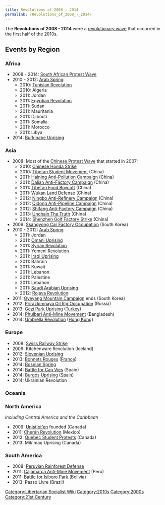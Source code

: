 ```yaml
---
title: Revolutions of 2008 - 2014
permalink: /Revolutions_of_2008_-_2014/
---
```


The **Revolutions of 2008 - 2014** were a [revolutionary
wave](Revolutionary_Wave.md "wikilink") that occurred in the first half of
the 2010s.

## Events by Region

### Africa

- 2008 - 2014: [South African Protest
  Wave](South_Africa_Protest_Wave_(2007_-_2014).md "wikilink")
- 2010 - 2012: [Arab Spring](Arab_Spring.md "wikilink")
  - 2010: [Tunisian Revolution](Tunisian_Revolution.md "wikilink")
  - 2010: Algeria
  - 2011: Jordan
  - 2011: [Egyptian Revolution](Egyptian_Revolution_(2011).md "wikilink")
  - 2011: Sudan
  - 2011: Mauritania
  - 2011: Djibouti
  - 2011: Somalia
  - 2011: Morocco
  - 2011: Libya
- 2014: [Burkinabe Uprising](Burkinabe_Uprising_(2014).md "wikilink")

### Asia

- 2008: Most of the [Chinese Protest
  Wave](Chinese_Protest_Wave_(2007_-_2014).md "wikilink") that started in
  2007:
  - 2010: [Chinese Honda Strike](Chinese_Honda_Strike_(2010).md "wikilink")
  - 2010: [Tibetan Student
    Movement](Tibetan_Student_Movement_(2010).md "wikilink") (China)
  - 2011: [Haining Anti-Pollution
    Campaign](Haining_Anti-Pollution_Campaign_(2011).md "wikilink") (China)
  - 2011: [Dalian Anti-Factory
    Campaign](Dalian_Anti-Factory_Campaign_(2011).md "wikilink") (China)
  - 2011: [Tibetan Food Boycott](Tibetan_Food_Boycott_(2011).md "wikilink")
    (China)
  - 2011: [Wukan Land Defense](Wukan_Land_Defense_(2011).md "wikilink")
    (China)
  - 2012: [Ningbo Anti-Refinery
    Campaign](Ningbo_Anti-Refinery_Campaign_(2012).md "wikilink") (China)
  - 2012: [Qidong Anti-Pipeline
    Campaign](Qidong_Pipeline_Campaign_(2012).md "wikilink") (China)
  - 2012: [Shifang Anti-Factory
    Campaign](Shifang_Anti-Factory_Campaign_(2012).md "wikilink") (China)
  - 2013: [Unchain The Truth](Unchain_The_Truth_(China).md "wikilink")
    (China)
  - 2014: [Shenzhen Golf Factory
    Strike](Shenzhen_Golf_Factory_Strike_(2014).md "wikilink") (China)
- 2009: [Ssangyong Car Factory
  Occupation](Ssangyong_Car_Factory_Occupation_(2009).md "wikilink") (South
  Korea)
- 2010 - 2012: [Arab Spring](Arab_Spring.md "wikilink")
  - 2011: Jordan
  - 2011: [Omani Uprising](Omani_Uprising_(2011).md "wikilink")
  - 2011: [Syrian Revolution](Syrian_Revolution_(2011).md "wikilink")
  - 2011: Yemeni Revolution
  - 2011: [Iraqi Uprising](Iraqi_Uprising_(2011).md "wikilink")
  - 2011: Bahrain
  - 2011: Kuwait
  - 2011: Lebanon
  - 2011: Palestine
  - 2011: Lebanon
  - 2011: [Saudi Arabian
    Uprising](Saudi_Arabian_Uprising_(2011).md "wikilink")
  - 2012: [Rojava Revolution](Rojava_Revolution.md "wikilink")
- 2011: [Gyeyang Mountain
  Campaign](Gyeyang_Mountain_Campaign.md "wikilink") ends (South Korea)
- 2012: [Prirazlomnaya Oil Rig
  Occupation](Prirazlomnaya_Oil_Rig_Occupation.md "wikilink") (Russia)
- 2013: [Gezi Park Uprising](Gezi_Park_Uprising.md "wikilink")
  ([Turkey](Turkey.md "wikilink"))
- 2014: [Phulbari Anti-Mine
  Movement](Phulbari_Anti-Mine_Movement.md "wikilink") (Bangladesh)
- 2014: [Umbrella Revolution](Umbrella_Revolution.md "wikilink") ([Hong
  Kong](Hong_Kong.md "wikilink"))

### Europe

- 2008: [Swiss Railway Strike](Swiss_Railway_Strike_(2008).md "wikilink")
- 2009: Kitchenware Revolution (Iceland)
- 2012: [Slovenian Uprising](Slovenian_Uprising_(2012).md "wikilink")
- 2013: [Bonnets Rouges](Bonnets_Rouges.md "wikilink")
  ([France](France.md "wikilink"))
- 2014: [Bosnian Spring](Bosnian_Spring.md "wikilink")
- 2014: [Battle for Can Vies](Battle_for_Can_Vies.md "wikilink") (Spain)
- 2014: [Burgos Uprising](Burgos_Uprising.md "wikilink") (Spain)
- 2014: Ukrainian Revolution

### Oceania

### North America

*Including Central America and the Caribbean*

- 2009: [Unist'ot'en](Unist'ot'en.md "wikilink") founded (Canada)
- 2011: [Cherán Revolution](Cherán_Revolution.md "wikilink") (Mexico)
- 2012: [Quebec Student
  Protests](Quebec_Student_Protests_(2012).md "wikilink") (Canada)
- 2013: Mik'maq Uprising (Canada)

### South America

- 2008: [Peruvian Rainforest
  Defense](Peruvian_Rainforest_Defense.md "wikilink")
- 2011: [Cajamarca Anti-Mine
  Movement](Cajamarca_Anti-Mine_Movement.md "wikilink") (Peru)
- 2011: [Battle for Isiboro Park](Battle_for_Isiboro_Park.md "wikilink")
  (Bolivia)
- 2013: Passo Livre (Brazil)

[Category:Libertarian Socialist
Wiki](Category:Libertarian_Socialist_Wiki.md "wikilink")
[Category:2010s](Category:2010s.md "wikilink")
[Category:2000s](Category:2000s.md "wikilink") [Category:21st
Century](Category:21st_Century.md "wikilink")